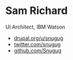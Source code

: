 # Sam Richard
UI Architect, IBM Watson

* [drupal.org/u/snugug](http://drupal.org/u/snugug)
* [twitter.com/snugug](http://twitter.com/snugug)
* [github.com/Snugug](http://github.com/Snugug)
